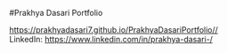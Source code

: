 #Prakhya Dasari Portfolio

https://prakhyadasari7.github.io/PrakhyaDasariPortfolio// <br>
LinkedIn: https://www.linkedin.com/in/prakhya-dasari-/
